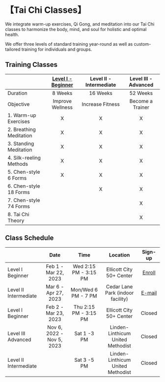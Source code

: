 # 【Tai Chi Classes】

We integrate warm-up exercises, Qi Gong, and meditation into our Tai Chi classes to harmonize the body, mind, and soul for holistic and optimal health. 

We offer three levels of standard training year-round as well as custom-tailored training for individuals and groups.  

## Training Classes

|             |  [Level I - Beginner](03.md)  |Level II - Intermediate | Level III - Advanced | 
|------------------|:--------------:|:-----------:|:-----------:|
|   Duration              | 8 Weeks       |  16 Weeks     |  52 Weeks      |
|  Objective  |  Improve Wellness| Increase Fitness | Become a Trainer|
| 1. Warm-up Exercises         |         X    |    X      | X |
| 2. Breathing Meditation         |           X  |    X      | X |
| 3. Standing Meditation         |         X    |    X      | X  |
| 4. Silk-reeling Methods        |          X   |    X      | X |
| 5. Chen-style 6 Forms        |        X      |     X     | X  |
| 6. Chen-style 18 Forms        |              |     X     | X |
| 7. Chen-style 74 Forms            |              |           | X  |
| 8. Tai Chi Theory      |              |           | X |

## Class Schedule

|             |  Date  |Time | Location | Sign-up |
|------------------|:--------------:|:-----------:|:-----------:|:--------:|
|   Level I Beginner      |    Feb 1 - Mar 22, 2023  |    Wed 2:15 PM - 3:15 PM      | Ellicott City 50+ Center | [Enroll](https://anc.apm.activecommunities.com/howardcounty/activity/search/detail/123574?onlineSiteId=0&from_original_cui=true&locale=en-US) |
|   Level II Intermediate |    Mar 6 - Apr 27, 2023  |    Mon/Wed 6 PM - 7 PM    | Cedar Lane Park (indoor facility) | [E-mail](taichihealth.life@gmail.com) |
|   Level I Beginner      |    Feb 2 - Mar 23, 2023  |    Thu 2:15 PM - 3:15 PM      | Ellicott City 50+ Center |  Closed | 
|   Level III Advanced    | Nov 6, 2022 - Nov 5, 2023       |  Sat 1 -3 PM    |    Linden-Linthicum United Methodist   | Closed |
|   Level II Intermediate |                     |Sat 3 -5 PM | Linden-Linthicum United Methodist | Closed |



